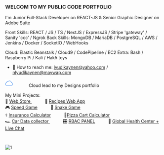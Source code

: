 ###  WELCOM TO MY PUBLIC CODE PORTFOLIO

I'm Junior Full-Stack Developer on REACT-JS  & Senior Graphic Designer on Adobe Suite 

Front Skills: REACT / JS / TS / NextJS / ExpressJS / Stripe 'gateway' / Sanity 'ccc' / Ngrok 
Back Skills:  MongoDB / MariaDB / PostgreSQL / AWS / Jenkins / Docker / SocketIO / WebHooks

Cloud: Elastic Beanstalk / Cloud9 / CodePipeline / EC2
Extra:  Bash / Raspberry Pi / Kali / Hak5 toys 
 
- 🪪 How to reach me: lyudikaynen@yahoo.com  /  nlyudikaynen@maywap.com

[<img src='/iCloud.png' alt='website' top='5' height='25'>](https://bespokedesign.tumblr.com)ㅤㅤㅤㅤCloud lead to my Designs portfolio 

My Mini Projects: 
<br>
🧦 [Web Store ](https://main.d1h47rhwuovl0u.amplifyapp.com) ㅤㅤㅤ 🍣 [Recipes Web App ](https://recipes-web-app-ten.vercel.app/)
<br>
🎮 [Speed Game](https://public.bc.fi/s2200198/speedGame/)ㅤㅤㅤ 🐍 [Snake Game](https://public.bc.fi/s2200198/snake/) 
<br>
⚕️ [Insurance Calculator](https://public.bc.fi/s2200198/Insurance/)ㅤㅤㅤ 🍕[Pizza Cart Calculator](https://public.bc.fi/s2200198/pizza2/pizza.html)
<br>
🏎️ [Car Data collector ](https://public.bc.fi/s2200198/carDb/)ㅤㅤㅤ 🎛️ [RBAC PANEL](https://github.com/ttcchub/RBAC---panel/tree/main/RBAC)ㅤㅤㅤ 🩻 [Global Health Center + Live Chat](https://github.com/ttcchub/health--recontr)

<br>


![1](https://user-images.githubusercontent.com/79540594/214652998-066f2341-5b57-46b4-ad52-4c810717510a.jpg)

